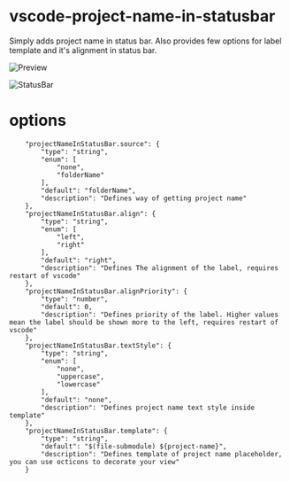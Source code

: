 # vscode-project-name-in-statusbar

Simply adds project name in status bar. 
Also provides few options for label template and it's alignment in status bar.

![Preview](https://github.com/mujichOk/vscode-project-name-in-statusbar/raw/master/doc/preview.png)

![StatusBar](https://github.com/mujichOk/vscode-project-name-in-statusbar/raw/master/doc/statusbar.png)

# options

```
    "projectNameInStatusBar.source": {
        "type": "string",
        "enum": [
            "none",
            "folderName"
        ],
        "default": "folderName",
        "description": "Defines way of getting project name"
    },
    "projectNameInStatusBar.align": {
        "type": "string",
        "enum": [
            "left",
            "right"
        ],
        "default": "right",
        "description": "Defines The alignment of the label, requires restart of vscode"
    },
    "projectNameInStatusBar.alignPriority": {
        "type": "number",
        "default": 0,
        "description": "Defines priority of the label. Higher values mean the label should be shown more to the left, requires restart of vscode"
    },
    "projectNameInStatusBar.textStyle": {
        "type": "string",
        "enum": [
            "none",
            "uppercase",
            "lowercase"
        ],
        "default": "none",
        "description": "Defines project name text style inside template"
    },
    "projectNameInStatusBar.template": {
        "type": "string",
        "default": "$(file-submodule) ${project-name}",
        "description": "Defines template of project name placeholder, you can use octicons to decorate your view"
    }
```
